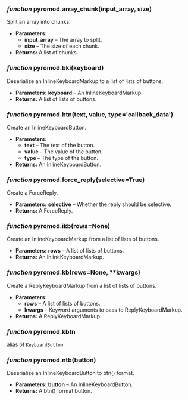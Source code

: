###  *function* pyromod.array_chunk(input_array, size)

Split an array into chunks.

* **Parameters:**
    * **input_array** – The array to split.
    * **size** – The size of each chunk.
* **Returns:**
  A list of chunks.

###  *function* pyromod.bki(keyboard)

Deserialize an InlineKeyboardMarkup to a list of lists of buttons.

* **Parameters:**
  **keyboard** – An InlineKeyboardMarkup.
* **Returns:**
  A list of lists of buttons.

###  *function* pyromod.btn(text, value, type='callback_data')

Create an InlineKeyboardButton.

* **Parameters:**
    * **text** – The text of the button.
    * **value** – The value of the button.
    * **type** – The type of the button.
* **Returns:**
  An InlineKeyboardButton.

###  *function* pyromod.force_reply(selective=True)

Create a ForceReply.

* **Parameters:**
  **selective** – Whether the reply should be selective.
* **Returns:**
  A ForceReply.

###  *function* pyromod.ikb(rows=None)

Create an InlineKeyboardMarkup from a list of lists of buttons.

* **Parameters:**
  **rows** – A list of lists of buttons.
* **Returns:**
  An InlineKeyboardMarkup.

###  *function* pyromod.kb(rows=None, \*\*kwargs)

Create a ReplyKeyboardMarkup from a list of lists of buttons.

* **Parameters:**
    * **rows** – A list of lists of buttons.
    * **kwargs** – Keyword arguments to pass to ReplyKeyboardMarkup.
* **Returns:**
  A ReplyKeyboardMarkup.

###  *function* pyromod.kbtn

alias of `KeyboardButton`

###  *function* pyromod.ntb(button)

Deserialize an InlineKeyboardButton to btn() format.

* **Parameters:**
  **button** – An InlineKeyboardButton.
* **Returns:**
  A btn() format button.
